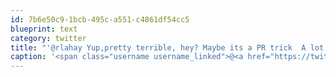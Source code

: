 ```yaml
---
id: 7b6e50c9-1bcb-495c-a551-c4861df54cc5
blueprint: text
category: twitter
title: "'@rlahay Yup,pretty terrible, hey? Maybe its a PR trick  A lot of people are talking about it."
caption: '<span class="username username_linked">@<a href="https://twitter.com/rlahay" title="Ryan Lahay">rlahay</a></span> Yup,pretty terrible, hey? Maybe its a PR trick  A lot of people are talking about it.'
---
```

